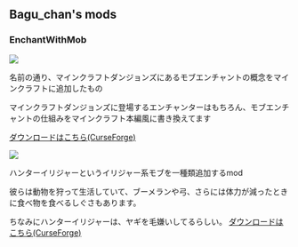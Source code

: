 ## Bagu_chan's mods

### EnchantWithMob

![](https://baguchan.github.io/public/image/enchanter.png)

名前の通り、マインクラフトダンジョンズにあるモブエンチャントの概念をマインクラフトに追加したもの

マインクラフトダンジョンズに登場するエンチャンターはもちろん、モブエンチャントの仕組みをマインクラフト本編風に書き換えてます

[ダウンロードはこちら(CurseForge)](https://www.curseforge.com/minecraft/mc-mods/enchant-with-mob)

![](https://baguchan.github.io/public/image/hunter_illager.png)

ハンターイリジャーというイリジャー系モブを一種類追加するmod

彼らは動物を狩って生活していて、ブーメランや弓、さらには体力が減ったときに食べ物を食べるしぐさもあります。

ちなみにハンターイリジャーは、ヤギを毛嫌いしてるらしい。
[ダウンロードはこちら(CurseForge)](https://www.curseforge.com/minecraft/mc-mods/hunterillager)